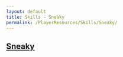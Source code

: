 ```yaml
---
layout: default
title: Skills - Sneaky
permalink: /PlayerResources/Skills/Sneaky/
---
```

## [Sneaky](#Sneaky)
